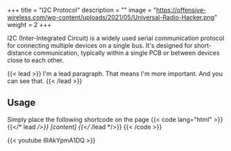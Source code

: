 +++
title = "I2C Protocol"
description = ""
image = "https://offensive-wireless.com/wp-content/uploads/2021/05/Universal-Radio-Hacker.png" 
weight = 2
+++

I2C (Inter-Integrated Circuit) is a widely used serial communication protocol for connecting multiple devices on a single bus. It's designed for short-distance communication, typically within a single PCB or between devices close to each other.

{{< lead >}}
I'm a lead paragraph. That means I'm more important. And you can see that.
{{< /lead >}}

## Usage
Simply place the following shortcode on the page
{{< code lang="html" >}}
{{</* lead */>}} [content] {{</* /lead */>}}
{{< /code >}}


{{< youtube 6IAkYpmA1DQ >}}